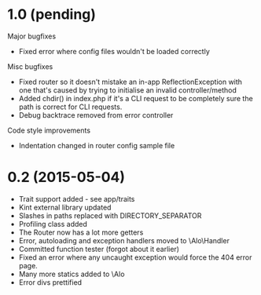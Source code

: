 # 1.0 (pending) #
Major bugfixes

* Fixed error where config files wouldn't be loaded correctly

Misc bugfixes

* Fixed router so it doesn't mistake an in-app ReflectionException with one that's caused by trying to initialise an invalid controller/method
* Added chdir() in index.php if it's a CLI request to be completely sure the path is correct for CLI requests.
* Debug backtrace removed from error controller

Code style improvements

* Indentation changed in router config sample file

# 0.2 (2015-05-04) #

* Trait support added - see app/traits
* Kint external library updated
* Slashes in paths replaced with DIRECTORY_SEPARATOR
* Profiling class added
* The Router now has a lot more getters
* Error, autoloading and exception handlers moved to \Alo\Handler
* Committed function tester (forgot about it earlier)
* Fixed an error where any uncaught exception would force the 404 error page.
* Many more statics added to \Alo
* Error divs prettified